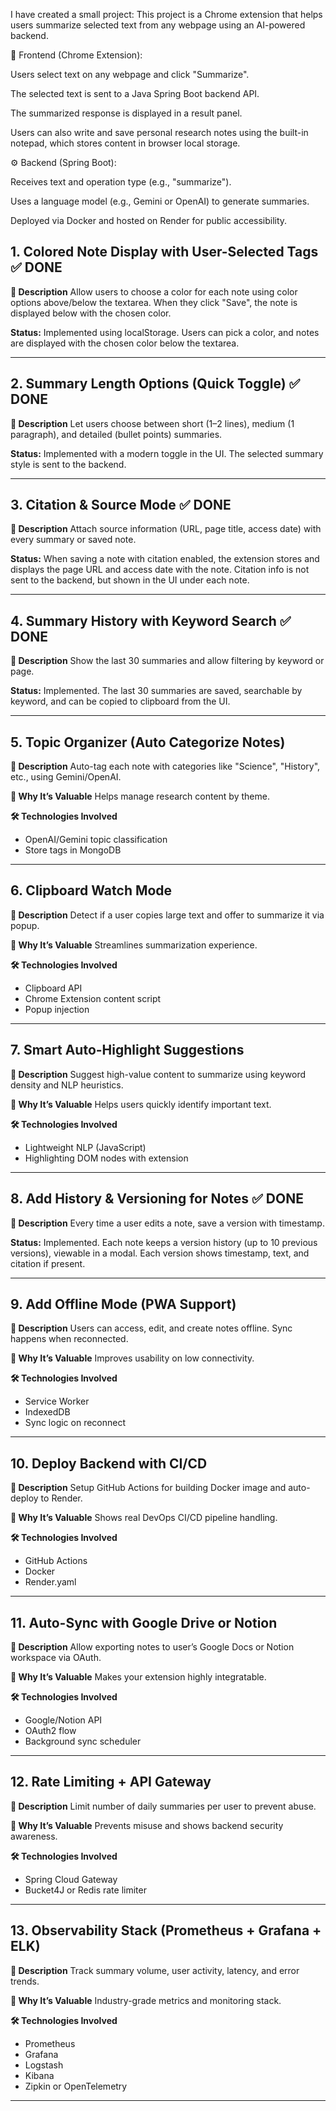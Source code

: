 I have created a small project:
This project is a Chrome extension that helps users summarize selected text from any webpage using an AI-powered backend.

🧠 Frontend (Chrome Extension):

Users select text on any webpage and click "Summarize".

The selected text is sent to a Java Spring Boot backend API.

The summarized response is displayed in a result panel.

Users can also write and save personal research notes using the built-in notepad, which stores content in browser local storage.

⚙️ Backend (Spring Boot):

Receives text and operation type (e.g., "summarize").

Uses a language model (e.g., Gemini or OpenAI) to generate summaries.

Deployed via Docker and hosted on Render for public accessibility.


## 1. Colored Note Display with User-Selected Tags ✅ DONE

**📝 Description**
Allow users to choose a color for each note using color options above/below the textarea. When they click "Save", the note is displayed below with the chosen color.

**Status:** Implemented using localStorage. Users can pick a color, and notes are displayed with the chosen color below the textarea.

---

## 2. Summary Length Options (Quick Toggle) ✅ DONE

**📝 Description**
Let users choose between short (1–2 lines), medium (1 paragraph), and detailed (bullet points) summaries.

**Status:** Implemented with a modern toggle in the UI. The selected summary style is sent to the backend.

---

## 3. Citation & Source Mode ✅ DONE

**📝 Description**
Attach source information (URL, page title, access date) with every summary or saved note.

**Status:** When saving a note with citation enabled, the extension stores and displays the page URL and access date with the note. Citation info is not sent to the backend, but shown in the UI under each note.

---

## 4. Summary History with Keyword Search ✅ DONE

**📝 Description**
Show the last 30 summaries and allow filtering by keyword or page.

**Status:** Implemented. The last 30 summaries are saved, searchable by keyword, and can be copied to clipboard from the UI.

---

## 5. Topic Organizer (Auto Categorize Notes)

**📝 Description**
Auto-tag each note with categories like "Science", "History", etc., using Gemini/OpenAI.

**🎯 Why It’s Valuable**
Helps manage research content by theme.

**🛠️ Technologies Involved**

* OpenAI/Gemini topic classification
* Store tags in MongoDB

---

## 6. Clipboard Watch Mode

**📝 Description**
Detect if a user copies large text and offer to summarize it via popup.

**🎯 Why It’s Valuable**
Streamlines summarization experience.

**🛠️ Technologies Involved**

* Clipboard API
* Chrome Extension content script
* Popup injection

---

## 7. Smart Auto-Highlight Suggestions

**📝 Description**
Suggest high-value content to summarize using keyword density and NLP heuristics.

**🎯 Why It’s Valuable**
Helps users quickly identify important text.

**🛠️ Technologies Involved**

* Lightweight NLP (JavaScript)
* Highlighting DOM nodes with extension

---

## 8. Add History & Versioning for Notes ✅ DONE

**📝 Description**
Every time a user edits a note, save a version with timestamp.

**Status:** Implemented. Each note keeps a version history (up to 10 previous versions), viewable in a modal. Each version shows timestamp, text, and citation if present.

---

## 9. Add Offline Mode (PWA Support)

**📝 Description**
Users can access, edit, and create notes offline. Sync happens when reconnected.

**🎯 Why It’s Valuable**
Improves usability on low connectivity.

**🛠️ Technologies Involved**

* Service Worker
* IndexedDB
* Sync logic on reconnect

---

## 10. Deploy Backend with CI/CD

**📝 Description**
Setup GitHub Actions for building Docker image and auto-deploy to Render.

**🎯 Why It’s Valuable**
Shows real DevOps CI/CD pipeline handling.

**🛠️ Technologies Involved**

* GitHub Actions
* Docker
* Render.yaml

---

## 11. Auto-Sync with Google Drive or Notion

**📝 Description**
Allow exporting notes to user’s Google Docs or Notion workspace via OAuth.

**🎯 Why It’s Valuable**
Makes your extension highly integratable.

**🛠️ Technologies Involved**

* Google/Notion API
* OAuth2 flow
* Background sync scheduler

---

## 12. Rate Limiting + API Gateway

**📝 Description**
Limit number of daily summaries per user to prevent abuse.

**🎯 Why It’s Valuable**
Prevents misuse and shows backend security awareness.

**🛠️ Technologies Involved**

* Spring Cloud Gateway
* Bucket4J or Redis rate limiter

---

## 13. Observability Stack (Prometheus + Grafana + ELK)

**📝 Description**
Track summary volume, user activity, latency, and error trends.

**🎯 Why It’s Valuable**
Industry-grade metrics and monitoring stack.

**🛠️ Technologies Involved**

* Prometheus
* Grafana
* Logstash
* Kibana
* Zipkin or OpenTelemetry

---



